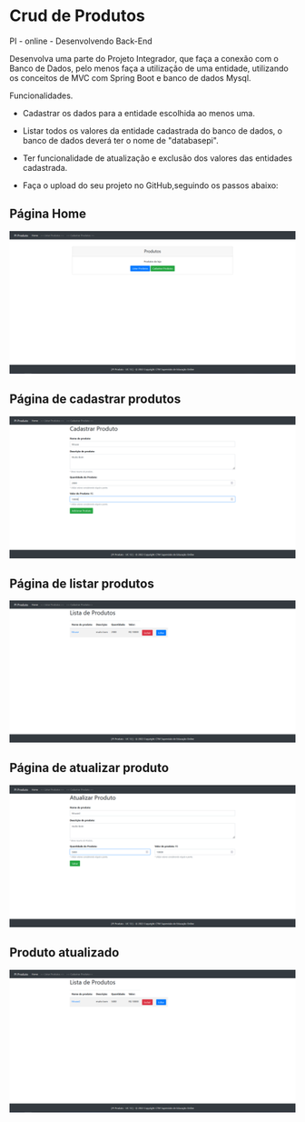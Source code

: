 # Crud de Produtos
PI - online - Desenvolvendo Back-End

Desenvolva uma parte do Projeto Integrador, que faça a conexão com o Banco de Dados, pelo menos faça a utilização de uma entidade, utilizando os conceitos de MVC com Spring Boot e banco de dados Mysql.

Funcionalidades.

* Cadastrar os dados para a entidade escolhida ao menos uma.

* Listar todos os valores da entidade cadastrada do banco de dados, o banco de dados deverá ter o nome de "databasepi".

* Ter funcionalidade de atualização e exclusão dos valores das entidades cadastrada.

* Faça o upload do seu projeto no GitHub,seguindo os passos abaixo: 

## Página Home

<img src="https://raw.githubusercontent.com/LucasGaldinno/crud-produtos/main/Screenshot/index.png">

## Página de cadastrar produtos 

<img src="https://raw.githubusercontent.com/LucasGaldinno/crud-produtos/main/Screenshot/Cadastro2.png">

## Página de listar produtos

<img src="https://raw.githubusercontent.com/LucasGaldinno/crud-produtos/main/Screenshot/Lista-Produto.png">

## Página de atualizar produto 

<img src="https://raw.githubusercontent.com/LucasGaldinno/crud-produtos/main/Screenshot/Atualiza-produto.png">

## Produto atualizado 

<img src="https://raw.githubusercontent.com/LucasGaldinno/crud-produtos/main/Screenshot/lista-produtoV2.png">
